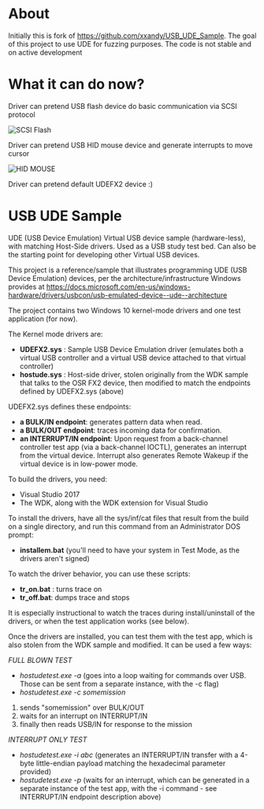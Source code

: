 # About
Initially this is fork of https://github.com/xxandy/USB_UDE_Sample. The goal of this project to use UDE for fuzzing purposes. The code is not stable and on active development

# What it can do now?

Driver can pretend USB flash device do basic communication via SCSI protocol

![SCSI Flash](https://user-images.githubusercontent.com/36066426/102280224-c70cec80-3f3d-11eb-9b25-c8b1ab94c8c1.png)

Driver can pretend USB HID mouse device and generate interrupts to move cursor

![HID MOUSE](https://user-images.githubusercontent.com/36066426/102279847-25859b00-3f3d-11eb-9d19-b00aeb2c1870.png)

Driver can pretend default UDEFX2 device :)

# USB UDE Sample
UDE (USB Device Emulation) Virtual USB device sample (hardware-less), with matching Host-Side drivers. Used as a USB study test bed. Can also be the starting point for developing other Virtual USB devices.

This project is a reference/sample that illustrates programming UDE (USB Device Emulation) devices, per the architecture/infrastructure Windows provides at https://docs.microsoft.com/en-us/windows-hardware/drivers/usbcon/usb-emulated-device--ude--architecture

The project contains two Windows 10 kernel-mode drivers and one test application (for now).

The Kernel mode drivers are:
* <B>UDEFX2.sys</b> : Sample USB Device Emulation driver (emulates both a virtual USB controller and a virtual USB device attached to that virtual controller) 
* <B>hostude.sys</b> : Host-side driver, stolen originally from the WDK sample that talks to the OSR FX2 device, then modified to match the endpoints defined by UDEFX2.sys (above)

UDEFX2.sys defines these endpoints:
* <B>a BULK/IN endpoint</B>:  generates pattern data when read.
* <B>a BULK/OUT endpoint</B>: traces incoming data for confirmation.
* <B>an INTERRUPT/IN endpoint</B>:  Upon request from a back-channel controller test app (via a back-channel IOCTL), generates an interrupt from the virtual device. Interrupt also generates Remote Wakeup if the virtual device is in low-power mode.

To build the drivers, you need:
* Visual Studio 2017
* The WDK, along with the WDK extension for Visual Studio

To install the drivers, have all the sys/inf/cat files that result from the build on a single directory, and run this command from an Administrator DOS prompt:
* <B>installem.bat</B>
(you'll need to have your system in Test Mode, as the drivers aren't signed)

To watch the driver behavior, you can use these scripts:
* <B>tr_on.bat</B> :  turns trace on
* <B>tr_off.bat</B>: dumps trace and stops

It is especially instructional to watch the traces during install/uninstall of the drivers, or when the test application works (see below).


Once the drivers are installed, you can test them with the test app, which is also stolen from the WDK sample and modified.  It can be used a few ways:

*FULL BLOWN TEST*
* *hostudetest.exe -a*   (goes into a loop waiting for commands over USB. Those can be sent from a separate instance, with the -c flag)
* *hostudetest.exe -c somemission*   
1) sends "somemission" over BULK/OUT
2)  waits for an interrupt on INTERRUPT/IN
3) finally  then reads USB/IN for response to the mission

*INTERRUPT ONLY TEST*
* *hostudetest.exe -i abc* (generates an INTERRUPT/IN transfer with a 4-byte little-endian payload matching the hexadecimal parameter provided)
* *hostudetest.exe -p*  (waits for an interrupt, which can be generated in a separate instance of the test app, with the -i command - see INTERRUPT/IN endpoint description above)



